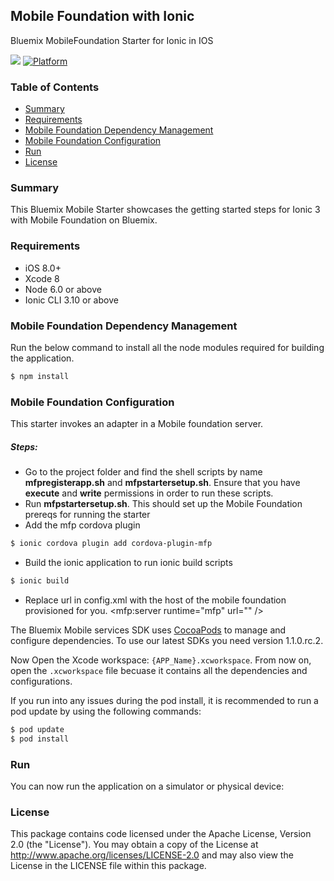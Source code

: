 

## Mobile Foundation with Ionic
Bluemix MobileFoundation Starter for Ionic in IOS

[![](https://img.shields.io/badge/bluemix-powered-blue.svg)](https://bluemix.net)
[![Platform](https://img.shields.io/badge/platform-ios_swift-lightgrey.svg?style=flat)](https://developer.apple.com/swift/)

### Table of Contents
* [Summary](#summary)
* [Requirements](#requirements)
* [Mobile Foundation Dependency Management](#mfpdependencymanagement)
* [Mobile Foundation Configuration](#mfpconfiguration)
* [Run](#run)
* [License](#license)

### Summary
This Bluemix Mobile Starter showcases the getting started steps for Ionic 3 with Mobile Foundation on Bluemix.

### Requirements
* iOS 8.0+
* Xcode 8
* Node 6.0 or above
* Ionic CLI 3.10 or above

### Mobile Foundation Dependency Management
Run the below command to install all the node modules required for building the application.
```bash
$ npm install
```

### Mobile Foundation Configuration
This starter invokes an adapter in a Mobile foundation server.
##### Steps:
* Go to the project folder and find the shell scripts by name **mfpregisterapp.sh** and **mfpstartersetup.sh**. Ensure that you have **execute** and **write** permissions in order to run these scripts.
* Run **mfpstartersetup.sh**. This should set up the Mobile Foundation prereqs for running the starter
* Add the mfp cordova plugin
```bash
$ ionic cordova plugin add cordova-plugin-mfp
```
* Build the ionic application to run ionic build scripts
```bash
$ ionic build
```
* Replace url in config.xml with the host of the mobile foundation provisioned for you. <mfp:server runtime="mfp" url="" />

The Bluemix Mobile services SDK uses [CocoaPods](https://cocoapods.org/) to manage and configure dependencies. To use our latest SDKs you need version 1.1.0.rc.2.


Now Open the Xcode workspace: `{APP_Name}.xcworkspace`. From now on, open the `.xcworkspace` file becuase it contains all the dependencies and configurations.

If you run into any issues during the pod install, it is recommended to run a pod update by using the following commands:

```bash
$ pod update
$ pod install
```



### Run
You can now run the application on a simulator or physical device:




### License
This package contains code licensed under the Apache License, Version 2.0 (the "License"). You may obtain a copy of the License at http://www.apache.org/licenses/LICENSE-2.0 and may also view the License in the LICENSE file within this package.
 
